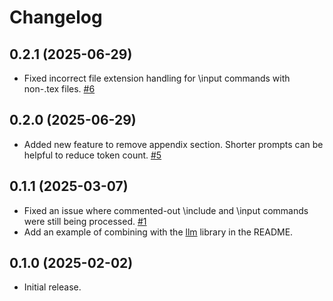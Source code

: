 # Changelog

## 0.2.1 (2025-06-29)
- Fixed incorrect file extension handling for \input commands with non-.tex files. [#6](https://github.com/takashiishida/arxiv-to-prompt/issues/6)

## 0.2.0 (2025-06-29)
- Added new feature to remove appendix section. Shorter prompts can be helpful to reduce token count. [#5](https://github.com/takashiishida/arxiv-to-prompt/issues/5)

## 0.1.1 (2025-03-07)
- Fixed an issue where commented-out \include and \input commands were still being processed. [#1](https://github.com/takashiishida/arxiv-to-prompt/issues/1)
- Add an example of combining with the [llm](https://github.com/simonw/llm) library in the README.

## 0.1.0 (2025-02-02)
- Initial release.